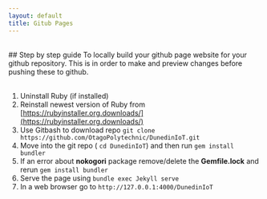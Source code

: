 ```yaml
---
layout: default
title: Gitub Pages
---
```

<br>
## Step by step guide
To locally build your github page website for your github repository. This is in order to make and preview changes before pushing these to github.  
<br><br>

1. Uninstall Ruby (if installed)
2. Reinstall newest version of Ruby from [https://rubyinstaller.org.downloads/](https://rubyinstaller.org.downloads/)
3. Use Gitbash to download repo `git clone https://github.com/OtagoPolytechnic/DunedinIoT.git`
4. Move into the git repo ( `cd DunedinIoT`) and then run `gem install bundler`
5. If an error about **nokogori** package remove/delete the **Gemfile.lock** and rerun `gem install bundler`
6. Serve the page using `bundle exec Jekyll serve`
7. In a web browser go to `http://127.0.0.1:4000/DunedinIoT`